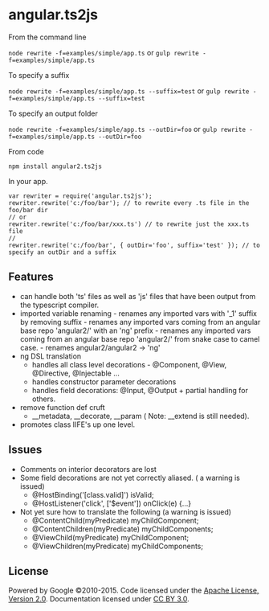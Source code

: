 # angular.ts2js

From the command line

`node rewrite -f=examples/simple/app.ts`
   or
`gulp rewrite -f=examples/simple/app.ts`

To specify a suffix

`node rewrite -f=examples/simple/app.ts --suffix=test`
   or
`gulp rewrite -f=examples/simple/app.ts --suffix=test`

To specify an output folder

`node rewrite -f=examples/simple/app.ts --outDir=foo`
   or
`gulp rewrite -f=examples/simple/app.ts --outDir=foo`

From code

`npm install angular2.ts2js`

In your app.
 
    var rewriter = require('angular.ts2js');
    rewriter.rewrite('c:/foo/bar'); // to rewrite every .ts file in the foo/bar dir
    // or
    rewriter.rewrite('c:/foo/bar/xxx.ts') // to rewrite just the xxx.ts file
    //
    rewriter.rewrite('c:/foo/bar', { outDir='foo', suffix='test' }); // to specify an outDir and a suffix
    
## Features
  - can handle both 'ts' files as well as 'js' files that have been output from the typescript compiler.
  -  imported variable renaming
    - renames any imported vars with '_1' suffix by removing suffix
    - renames any imported vars coming from an angular base repo 'angular2/' with an 'ng' prefix
    - renames any imported vars coming from an angular base repo 'angular2/' from snake case to camel case.
    - renames angular2/angular2 -> 'ng'
  - ng DSL translation
    - handles all class level decorations - @Component, @View, @Directive, @Injectable ...
    - handles constructor parameter decorations
    - handles field decorations: @Input, @Output + partial handling for others.
  - remove function def cruft
    - __metadata, __decorate, __param  ( Note: __extend is still needed).
  - promotes class IIFE's up one level.

## Issues
  
   - Comments on interior decorators are lost
   - Some field decorations are not yet correctly aliased. ( a warning is issued)
	   - @HostBinding('[class.valid]') isValid; 
	   - @HostListener('click', ['$event']) onClick(e) {...}
   - Not yet sure how to translate the following (a warning is issued)
	   - @ContentChild(myPredicate) myChildComponent; 
       - @ContentChildren(myPredicate) myChildComponents; 
       - @ViewChild(myPredicate) myChildComponent; 
       - @ViewChildren(myPredicate) myChildComponents;
  
  

## License
Powered by Google ©2010-2015. Code licensed under the [Apache License, Version 2.0](http://www.apache.org/licenses/LICENSE-2.0). Documentation licensed under [CC BY 3.0](http://creativecommons.org/licenses/by/3.0/).